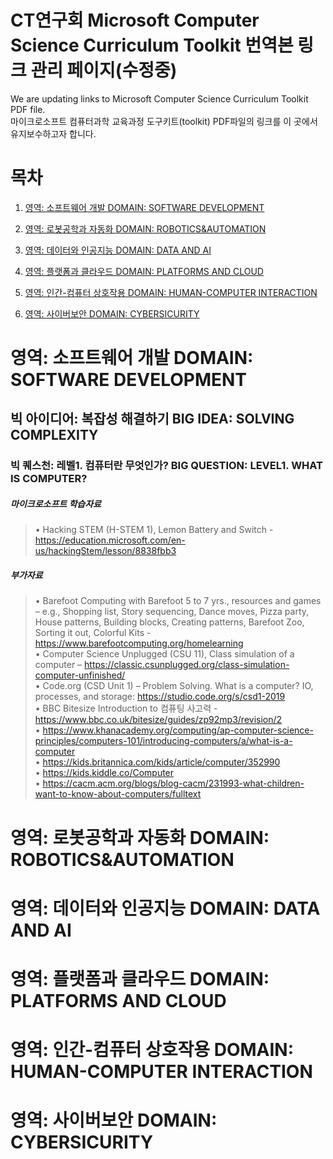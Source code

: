 # CT연구회 Microsoft Computer Science Curriculum Toolkit 번역본 링크 관리 페이지(수정중)

We are updating links to Microsoft Computer Science Curriculum Toolkit PDF file.  
마이크로소프트 컴퓨터과학 교육과정 도구키트(toolkit) PDF파일의 링크를 이 곳에서 유지보수하고자 합니다.


# 목차
1. [영역: 소프트웨어 개발 DOMAIN: SOFTWARE DEVELOPMENT](#영역--소프트웨어-개발-domain--software-development)


2. [영역: 로봇공학과 자동화 DOMAIN: ROBOTICS&AUTOMATION](#영역--로봇공학과-자동화-domain--robotics&automation)  


3. [영역: 데이터와 인공지능 DOMAIN: DATA AND AI](영역--데이터와-인공지능-domain--data-and-ai)    


4. [영역: 플랫폼과 클라우드 DOMAIN: PLATFORMS AND CLOUD](#영역--플랫폼과-클라우드-domain--platforms-and-cloud)  


5. [영역: 인간-컴퓨터 상호작용 DOMAIN: HUMAN-COMPUTER INTERACTION](#영역--인간-컴퓨터-상호작용-domain--human-computer-interaction)  


6. [영역: 사이버보안 DOMAIN: CYBERSICURITY](#영역--사이버보안-domain--cybersicurity)  



# 영역: 소프트웨어 개발 DOMAIN: SOFTWARE DEVELOPMENT  

## 빅 아이디어: 복잡성 해결하기  BIG IDEA: SOLVING COMPLEXITY  
### 빅 퀘스천: 레벨1. 컴퓨터란 무엇인가? BIG QUESTION: LEVEL1. WHAT IS COMPUTER? 
##### 마이크로소프트 학습자료
> •	Hacking STEM (H-STEM 1), Lemon Battery and Switch - https://education.microsoft.com/en-us/hackingStem/lesson/8838fbb3
##### 부가자료
> •	Barefoot Computing with Barefoot 5 to 7 yrs., resources and games – e.g., Shopping list, Story sequencing, Dance moves, Pizza party, House patterns, Building blocks, Creating patterns, Barefoot Zoo, Sorting it out, Colorful Kits - https://www.barefootcomputing.org/homelearning  
> •	Computer Science Unplugged (CSU 11), Class simulation of a computer – https://classic.csunplugged.org/class-simulation-computer-unfinished/  
> •	Code.org (CSD Unit 1) – Problem Solving. What is a computer? IO, processes, and storage: https://studio.code.org/s/csd1-2019  
> •	BBC Bitesize Introduction to 컴퓨팅 사고력 - https://www.bbc.co.uk/bitesize/guides/zp92mp3/revision/2  
> •	https://www.khanacademy.org/computing/ap-computer-science-principles/computers-101/introducing-computers/a/what-is-a-computer  
> •	https://kids.britannica.com/kids/article/computer/352990  
> •	https://kids.kiddle.co/Computer  
> •	https://cacm.acm.org/blogs/blog-cacm/231993-what-children-want-to-know-about-computers/fulltext  


# 영역: 로봇공학과 자동화 DOMAIN: ROBOTICS&AUTOMATION
# 영역: 데이터와 인공지능 DOMAIN: DATA AND AI
# 영역: 플랫폼과 클라우드 DOMAIN: PLATFORMS AND CLOUD
# 영역: 인간-컴퓨터 상호작용 DOMAIN: HUMAN-COMPUTER INTERACTION
# 영역: 사이버보안 DOMAIN: CYBERSICURITY
